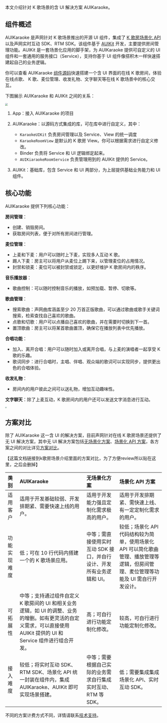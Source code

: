 本文介绍针对 K 歌场景的含 UI 解决方案 AUIKaraoke。

## 组件概述

AUIKaraoke 是声网针对 K 歌场景推出的开源 UI 组件，集成了 [K 歌房场景化 API]() 以及声网实时互动 SDK、RTM SDK。该组件基于 [AUIKit](https://github.com/AgoraIO-Community/AUIKit/tree/main)  开发，主要提供房间管理功能。AUIKit 是一套场景化应用的脚手架，为 AUIKaraoke 提供可自定义的 UI 组件和一套通用的服务接口（Service），支持你基于 UI 组件像搭积木一样快速搭建起自己的业务逻辑。

你可以查看 AUIKaraoke [组件源码](https://github.com/AgoraIO-Community/AUIKitKaraoke)快速搭建一个含 UI 界面的在线 K 歌房间，体验在线点歌、 K 歌、麦位管理、收发礼物、文字聊天等在线 K 歌场景中的核心交互。

下图展示 AUIKaraoke 和 AUIKit 之间的关系：

<img src="https://web-cdn.agora.io/docs-files/1695201504874" style="zoom:50%;" />

1. App：接入 AUIKaraoke 的项目

2. AUIKaraoke：以源码方式集成的库，可在库中进行自定义，其中：

   - `KaraokeUIKit` 负责房间管理以及 Service、View 的统一调度
   - `KaraokeRoomView` 是默认的 K 歌房 View。你可以根据需求进行自定义修改。
   - Binder 负责将 Service 和 UI 逻辑绑定起来。
   - `AUIKiaraokeRoomService` 负责管理用到的 AUIKit 提供的 Service。

3. AUIKit：基础库，包含 Service 和 UI 两部分，为上层提供基础业务能力和 UI 组件。

## 核心功能

AUIKaraoke 提供下列核心功能：

**房间管理**：

- 创建、销毁房间。
- 获取房间列表，便于对所有房间进行管理。

**麦位管理**：

- 上麦和下麦：用户可以随时上下麦，实现多人互动 K 歌。
- 踢人下麦：房主可以将用户从麦位上踢下来，以管理麦位的占用情况。
- 封禁和锁麦：麦位可以被封禁或锁定，以更好维护 K 歌房间内的秩序。

**音乐播放器**：

- 歌曲控制：可以随时控制音乐的播放，如预加载、暂停、切歌等。

**歌曲管理**：

- 搜索歌曲：声网曲库涵盖至少 20 万首正版歌曲，可以通过歌曲或歌手关键词搜索，检索查找自己喜欢的歌曲。
- 点歌和切歌：用户可以点播自己喜欢的歌曲，并在需要时切换到下一首。
- 置顶歌曲：房主可以将某首歌曲置顶，确保它在播放列表中优先播放。

**合唱功能**：

- 加入、离开合唱：用户可以随时加入或离开合唱，与上麦的演唱者一起享受 K 歌的乐趣。
- 歌词同步：进行合唱时，主唱、伴唱、观众端的歌词可以实现同步，提供更出色的合唱体验。

**收发礼物**：

- 房间内的用户彼此之间可以送礼物，增加互动趣味性。

**文字聊天**：除了上麦互动，K 歌房间内的用户还可以发送文字消息进行互动。

<img src="https://web-cdn.agora.io/docs-files/1695201580570" style="zoom:30%;" />

## 方案对比

除了 AUIKaraoke 这一含 UI 的解决方案，目前声网针对在线 K 歌房场景还提供了无 UI 解决方案，其中无 UI 解决方案包括[无场景化方案](https://confluence.agoralab.co/)、[场景化 API 方案](https://confluence.agoralab.co/)，各方案之间的对比详见[方案对比]()。

【这篇文档链接到k歌房场景介绍里面的方案对比，为了方便review所以贴在这里，之后会删掉】

| 类别         | AUIKaraoke                                                   | 无场景化方案                                                 | 场景化 API 方案                                              |
| :----------- | :----------------------------------------------------------- | :----------------------------------------------------------- | :----------------------------------------------------------- |
| 适用客户     | 适用于开发基础较弱、开发排期紧、需要快速上线的用户。         | 适用于开发能力强且定制化需求极高的用户。                     | 适用于开发排期紧、需快速上线、有一定定制化需求的用户。       |
| 功能实现难度 | 低；可在 10 行代码内搭建一个的 K 歌场景应用。                | 中等；需直接使用实时互动 SDK 接口，并自行设计、开发所有业务逻辑和 UI。 | 较低；场景化 API 代码结构较为简单，使用场景化 API 可以简化歌曲管理、播放管理等逻辑，但房间管理、麦位管理等功能及 UI 需自行开发设计。 |
| 可拓展性     | 中等；支持通过组件自定义 K 歌房间的 UI 和相关业务逻辑，如 UI 的调整、业务的增删。如有更灵活的自定义需求，可以直接使用 AUIKit 提供的 UI 和 Service 组件进行组合开发。 | 高；可自行进行功能定制化修改。                               | 较高，可自行进行功能定制化修改。                             |
| 接入难度     | 较低；将实时互动 SDK、RTM SDK、场景化 API 统一封装在组件内，集成 AUIKaraoke、AUIKit 即可实现场景搭建。 | 中等；需要根据自己实际的业务需求自行集成实时互动、RTM 等 SDK。 | 低；需要集成集成场景化 API、实时互动 SDK。                   |

<Admonition type="caution" title="注意">不同的方案计费方式不同，详情请联系[技术支持](https://docs.agora.io/cn/Agora%20Platform/ticket?platform=All%20Platforms)。</Admonition>





